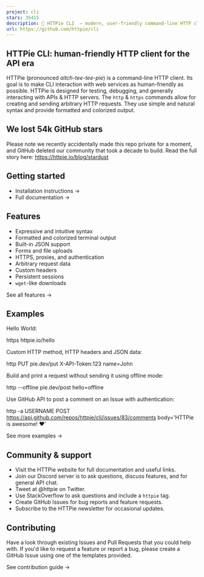 ```yaml
---
project: cli
stars: 35415
description: 🥧 HTTPie CLI  — modern, user-friendly command-line HTTP client for the API era. JSON support, colors, sessions, downloads, plugins & more.
url: https://github.com/httpie/cli
---
```


  
HTTPie CLI: human-friendly HTTP client for the API era
---------------------------------------------------------

HTTPie (pronounced _aitch-tee-tee-pie_) is a command-line HTTP client. Its goal is to make CLI interaction with web services as human-friendly as possible. HTTPie is designed for testing, debugging, and generally interacting with APIs & HTTP servers. The `http` & `https` commands allow for creating and sending arbitrary HTTP requests. They use simple and natural syntax and provide formatted and colorized output.

We lost 54k GitHub stars
------------------------

Please note we recently accidentally made this repo private for a moment, and GitHub deleted our community that took a decade to build. Read the full story here: https://httpie.io/blog/stardust

Getting started
---------------

-   Installation instructions →
-   Full documentation →

Features
--------

-   Expressive and intuitive syntax
-   Formatted and colorized terminal output
-   Built-in JSON support
-   Forms and file uploads
-   HTTPS, proxies, and authentication
-   Arbitrary request data
-   Custom headers
-   Persistent sessions
-   `wget`\-like downloads

See all features →

Examples
--------

Hello World:

https httpie.io/hello

Custom HTTP method, HTTP headers and JSON data:

http PUT pie.dev/put X-API-Token:123 name=John

Build and print a request without sending it using offline mode:

http --offline pie.dev/post hello=offline

Use GitHub API to post a comment on an Issue with authentication:

http -a USERNAME POST https://api.github.com/repos/httpie/cli/issues/83/comments body='HTTPie is awesome! :heart:'

See more examples →

Community & support
-------------------

-   Visit the HTTPie website for full documentation and useful links.
-   Join our Discord server is to ask questions, discuss features, and for general API chat.
-   Tweet at @httpie on Twitter.
-   Use StackOverflow to ask questions and include a `httpie` tag.
-   Create GitHub Issues for bug reports and feature requests.
-   Subscribe to the HTTPie newsletter for occasional updates.

Contributing
------------

Have a look through existing Issues and Pull Requests that you could help with. If you'd like to request a feature or report a bug, please create a GitHub Issue using one of the templates provided.

See contribution guide →

